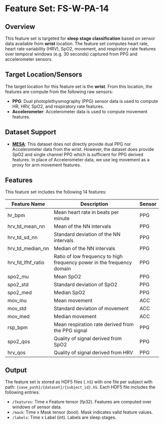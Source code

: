 # Feature Set: FS-W-PA-14

## <span class="sk-h2-span">Overview</span>

This feature set is targeted for __sleep stage classification__ based on sensor data available from __wrist__ location. The feature set computes heart rate, heart rate variability (HRV), SpO2, movement, and respiratory rate features over temporal windows (e.g. 30 seconds) captured from PPG and accelerometer sensors.

## <span class="sk-h2-span">Target Location/Sensors</span>

The target location for this feature set is the __wrist__. From this location, the features are compute from the following raw sensors:

- **PPG**: Dual photoplethysmography (PPG) sensor data is used to compute HR, HRV, SpO2, and respiratory rate features.
- **Accelerometer**: Accelerometer data is used to compute movement features.

## <span class="sk-h2-span">Dataset Support</span>

- **[MESA](../datasets/mesa.md)**: This dataset does not directly provide dual PPG nor Accelerometer data from the wrist. However, the dataset does provide SpO2 and single channel PPG which is sufficient for PPG derived features. In place of Accelerometer data, we use leg movement as a proxy for arm movement features.

## <span class="sk-h2-span">Features</span>

This feature set includes the following 14 features:

| Feature Name | Description | Sensor |
| --- | --- | --- |
| hr_bpm | Mean heart rate in beats per minute | PPG |
| hrv_td_mean_nn | Mean of the NN intervals | PPG |
| hrv_td_sd_nn | Standard deviation of the NN intervals | PPG |
| hrv_td_median_nn | Median of the NN intervals | PPG |
| hrv_fd_lfhf_ratio | Ratio of low frequency to high frequency power in the frequency domain | PPG |
| spo2_mu | Mean SpO2 | PPG |
| spo2_std | Standard deviation of SpO2 | PPG |
| spo2_med | Median SpO2 | PPG |
| mov_mu | Mean movement | ACC |
| mov_std | Standard deviation of movement | ACC |
| mov_med | Median movement | ACC |
| rsp_bpm | Mean respiration rate derived from the PPG signal | PPG |
| spo2_qos | Quality of signal derived from SpO2 | PPG |
| hrv_qos | Quality of signal derived from HRV | PPG |


## <span class="sk-h2-span">Output</span>

The feature set is stored as HDF5 files (`.h5`) with one file per subject with path: `{save_path}/{dataset}/{subject_id}.h5`. Each HDF5 file includes the following entries:

* `/features`: Time x Feature tensor (fp32). Features are computed over windows of sensor data.
* `/mask`: Time x Mask tensor (bool). Mask indicates valid feature values.
* `/labels`: Time x Label (int). Labels are sleep stages.
